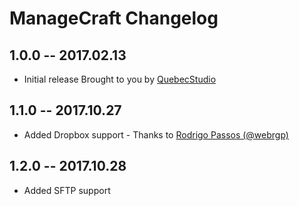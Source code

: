 # ManageCraft Changelog

## 1.0.0 -- 2017.02.13

* Initial release
Brought to you by [QuebecStudio](http://quebecstudio.com)

## 1.1.0 -- 2017.10.27

* Added Dropbox support - Thanks to [Rodrigo Passos (@webrgp)](https://github.com/webrgp)

## 1.2.0 -- 2017.10.28

* Added SFTP support
